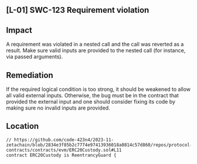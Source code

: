 ## [L-01] SWC-123 Requirement violation
## Impact
A requirement was violated in a nested call and the call was reverted as a result. Make sure valid inputs are provided to the nested call (for instance, via passed arguments).
## Remediation
If the required logical condition is too strong, it should be weakened to allow all valid external inputs.
Otherwise, the bug must be in the contract that provided the external input and one should consider fixing its code by making sure no invalid inputs are provided.
## Location
```sol
// https://github.com/code-423n4/2023-11-zetachain/blob/2834e3f85b2c7774e97413936018a0814c57d860/repos/protocol-contracts/contracts/evm/ERC20Custody.sol#L11
contract ERC20Custody is ReentrancyGuard {
```